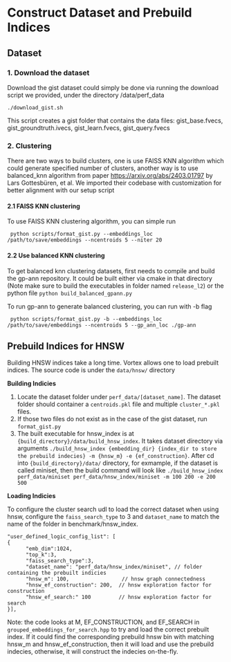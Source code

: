 # Construct Dataset and Prebuild Indices

## Dataset

### 1. Download the dataset
Download the gist dataset could simply be done via running the download script we provided, under the directory /data/perf_data

```./download_gist.sh```

This script creates a gist folder that contains the data files: gist_base.fvecs,  gist_groundtruth.ivecs, gist_learn.fvecs, gist_query.fvecs

### 2. Clustering
There are two ways to build clusters, one is use FAISS KNN algorithm which could generate specified number of clusters, another way is to use balanced_knn algorithm from paper https://arxiv.org/abs/2403.01797 by Lars Gottesbüren, et al. We imported their codebase with customization for better alignment with our setup script

#### 2.1 FAISS KNN clustering
To use FAISS KNN clustering algorithm, you can simple run

``` python scripts/format_gist.py --embeddings_loc /path/to/save/embeddings --ncentroids 5 --niter 20```

#### 2.2 Use balanced KNN clustering
To get balanced knn clustering datasets, first needs to compile and build the gp-ann repository. It could be built either via cmake in that directory (Note make sure to build the executables in folder named ```release_l2```) or the python file 
``` python build_balanced_gpann.py ```

To run gp-ann to generate balanced clustering, you can run with -b flag

``` python scripts/format_gist.py -b --embeddings_loc /path/to/save/embeddings --ncentroids 5 --gp_ann_loc ./gp-ann```

## Prebuild Indices for HNSW
Building HNSW indices take a long time. Vortex allows one to load prebuilt indices. The source code is under the `data/hnsw/` directory

**Building Indicies**

1. Locate the dataset folder under `perf_data/[dataset_name]`. The dataset folder should container a `centroids.pkl` file and multiple `cluster_*.pkl` files.
2. If those two files do not exist as in the case of the gist dataset, run `format_gist.py`
3. The built executable for hnsw_index is at `{build_directory}/data/build_hnsw_index`. It takes dataset directory via arguments `./build_hnsw_index {embedding_dir} {index_dir to store the prebuild indecies} -m {hnsw_m} -e {ef_construction}`. After cd into `{build_directory}/data/` directory, for exmample, if the dataset is called miniset, then the build command will look like `./build_hnsw_index perf_data/miniset perf_data/hnsw_index/miniset -m 100 200 -e 200 500`


**Loading Indicies**

To configure the cluster search udl to load the correct dataset when using hnsw, configure the `faiss_search_type` to 3 and `dataset_name` to match the name of the folder in benchmark/hnsw_index.

```
"user_defined_logic_config_list": [
{
      "emb_dim":1024,
      "top_k":3,
      "faiss_search_type":3,
      "dataset_name": "perf_data/hnsw_index/miniset", // folder containing the prebuilt indicies
      "hnsw_m": 100,                 // hnsw graph connectedness
      "hnsw_ef_construction": 200,  // hnsw exploration factor for construction
      "hnsw_ef_search:" 100         // hnsw exploration factor for search
}],
```

Note: the code looks at M, EF_CONSTRUCTION, and EF_SEARCH in `grouped_embeddings_for_search.hpp` to try and load the correct prebuilt index.
If it could find the corresponding prebuild hnsw bin with matching hnsw_m and hnsw_ef_construction, then it will load and use the prebuild indecies, otherwise, it will construct the indecies on-the-fly. 